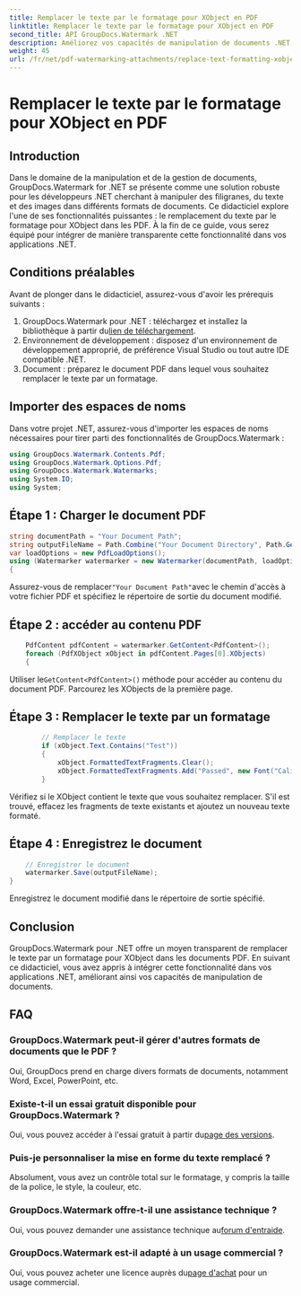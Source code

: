 ```yaml
---
title: Remplacer le texte par le formatage pour XObject en PDF
linktitle: Remplacer le texte par le formatage pour XObject en PDF
second_title: API GroupDocs.Watermark .NET
description: Améliorez vos capacités de manipulation de documents .NET avec GroupDocs Watermark for .NET. Apprenez à remplacer le texte par un formatage dans des PDF sans effort.
weight: 45
url: /fr/net/pdf-watermarking-attachments/replace-text-formatting-xobject-pdf/
---
```


# Remplacer le texte par le formatage pour XObject en PDF

## Introduction
Dans le domaine de la manipulation et de la gestion de documents, GroupDocs.Watermark for .NET se présente comme une solution robuste pour les développeurs .NET cherchant à manipuler des filigranes, du texte et des images dans différents formats de documents. Ce didacticiel explore l'une de ses fonctionnalités puissantes : le remplacement du texte par le formatage pour XObject dans les PDF. À la fin de ce guide, vous serez équipé pour intégrer de manière transparente cette fonctionnalité dans vos applications .NET.
## Conditions préalables
Avant de plonger dans le didacticiel, assurez-vous d'avoir les prérequis suivants :
1.  GroupDocs.Watermark pour .NET : téléchargez et installez la bibliothèque à partir du[lien de téléchargement](https://releases.groupdocs.com/Watermark/net/).
2. Environnement de développement : disposez d'un environnement de développement approprié, de préférence Visual Studio ou tout autre IDE compatible .NET.
3. Document : préparez le document PDF dans lequel vous souhaitez remplacer le texte par un formatage.

## Importer des espaces de noms
Dans votre projet .NET, assurez-vous d'importer les espaces de noms nécessaires pour tirer parti des fonctionnalités de GroupDocs.Watermark :
```csharp
using GroupDocs.Watermark.Contents.Pdf;
using GroupDocs.Watermark.Options.Pdf;
using GroupDocs.Watermark.Watermarks;
using System.IO;
using System;
```
## Étape 1 : Charger le document PDF
```csharp
string documentPath = "Your Document Path";
string outputFileName = Path.Combine("Your Document Directory", Path.GetFileName(documentPath));
var loadOptions = new PdfLoadOptions();
using (Watermarker watermarker = new Watermarker(documentPath, loadOptions))
{
```
 Assurez-vous de remplacer`"Your Document Path"`avec le chemin d'accès à votre fichier PDF et spécifiez le répertoire de sortie du document modifié.
## Étape 2 : accéder au contenu PDF
```csharp
    PdfContent pdfContent = watermarker.GetContent<PdfContent>();
    foreach (PdfXObject xObject in pdfContent.Pages[0].XObjects)
    {
```
 Utiliser le`GetContent<PdfContent>()` méthode pour accéder au contenu du document PDF. Parcourez les XObjects de la première page.
## Étape 3 : Remplacer le texte par un formatage
```csharp
        // Remplacer le texte
        if (xObject.Text.Contains("Test"))
        {
            xObject.FormattedTextFragments.Clear();
            xObject.FormattedTextFragments.Add("Passed", new Font("Calibri", 19, FontStyle.Bold), Color.Red, Color.Aqua);
        }
```
Vérifiez si le XObject contient le texte que vous souhaitez remplacer. S'il est trouvé, effacez les fragments de texte existants et ajoutez un nouveau texte formaté.
## Étape 4 : Enregistrez le document
```csharp
    // Enregistrer le document
    watermarker.Save(outputFileName);
}
```
Enregistrez le document modifié dans le répertoire de sortie spécifié.

## Conclusion
GroupDocs.Watermark pour .NET offre un moyen transparent de remplacer le texte par un formatage pour XObject dans les documents PDF. En suivant ce didacticiel, vous avez appris à intégrer cette fonctionnalité dans vos applications .NET, améliorant ainsi vos capacités de manipulation de documents.
## FAQ
### GroupDocs.Watermark peut-il gérer d'autres formats de documents que le PDF ?
Oui, GroupDocs prend en charge divers formats de documents, notamment Word, Excel, PowerPoint, etc.
### Existe-t-il un essai gratuit disponible pour GroupDocs.Watermark ?
 Oui, vous pouvez accéder à l'essai gratuit à partir du[page des versions](https://releases.groupdocs.com/).
### Puis-je personnaliser la mise en forme du texte remplacé ?
Absolument, vous avez un contrôle total sur le formatage, y compris la taille de la police, le style, la couleur, etc.
### GroupDocs.Watermark offre-t-il une assistance technique ?
 Oui, vous pouvez demander une assistance technique au[forum d'entraide](https://forum.groupdocs.com/c/watermark/19).
### GroupDocs.Watermark est-il adapté à un usage commercial ?
 Oui, vous pouvez acheter une licence auprès du[page d'achat](https://purchase.groupdocs.com/buy) pour un usage commercial.